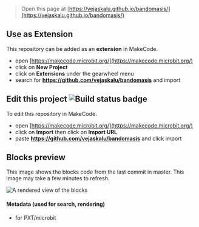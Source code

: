 
> Open this page at [https://vejaskalu.github.io/bandomasis/](https://vejaskalu.github.io/bandomasis/)

## Use as Extension

This repository can be added as an **extension** in MakeCode.

* open [https://makecode.microbit.org/](https://makecode.microbit.org/)
* click on **New Project**
* click on **Extensions** under the gearwheel menu
* search for **https://github.com/vejaskalu/bandomasis** and import

## Edit this project ![Build status badge](https://github.com/vejaskalu/bandomasis/workflows/MakeCode/badge.svg)

To edit this repository in MakeCode.

* open [https://makecode.microbit.org/](https://makecode.microbit.org/)
* click on **Import** then click on **Import URL**
* paste **https://github.com/vejaskalu/bandomasis** and click import

## Blocks preview

This image shows the blocks code from the last commit in master.
This image may take a few minutes to refresh.

![A rendered view of the blocks](https://github.com/vejaskalu/bandomasis/raw/master/.github/makecode/blocks.png)

#### Metadata (used for search, rendering)

* for PXT/microbit
<script src="https://makecode.com/gh-pages-embed.js"></script><script>makeCodeRender("{{ site.makecode.home_url }}", "{{ site.github.owner_name }}/{{ site.github.repository_name }}");</script>
